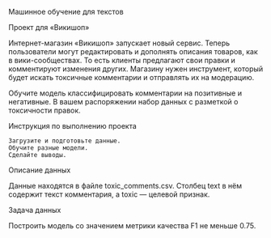 Машинное обучение для текстов

Проект для «Викишоп»

Интернет-магазин «Викишоп» запускает новый сервис. Теперь пользователи могут редактировать и дополнять описания товаров, как в вики-сообществах. То есть клиенты предлагают свои правки и комментируют изменения других. Магазину нужен инструмент, который будет искать токсичные комментарии и отправлять их на модерацию.

Обучите модель классифицировать комментарии на позитивные и негативные. В вашем распоряжении набор данных с разметкой о токсичности правок.

Инструкция по выполнению проекта

    Загрузите и подготовьте данные.
    Обучите разные модели.
    Сделайте выводы.

Описание данных

Данные находятся в файле toxic_comments.csv. Столбец text в нём содержит текст комментария, а toxic — целевой признак.

Задача данных

Построить модель со значением метрики качества F1 не меньше 0.75.
